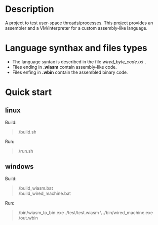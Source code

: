 # Description
A project to test user-space threads/processes.
This project provides an assembler and a VM/interpreter for a custom assembly-like language.

# Language synthax and files types
* The language syntax is described in the file *wired_byte_code.txt* .
* Files ending in **.wiasm** contain assembly-like code.
* Files enfing in **.wbin**  contain the assembled binary code.

# Quick start

## linux
Build: 
> ./build.sh 

Run:
> ./run.sh

## windows
Build:
> ./build_wiasm.bat \
> ./build_wired_machine.bat

Run:
> ./bin/wiasm_to_bin.exe  ./test/test.wiasm \ 
> ./bin/wired_machine.exe ./out.wbin


